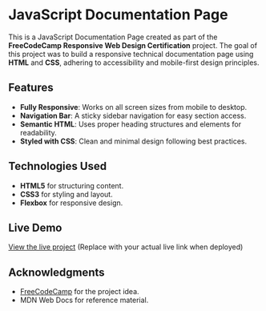 # JavaScript Documentation Page

This is a JavaScript Documentation Page created as part of the **FreeCodeCamp Responsive Web Design Certification** project. The goal of this project was to build a responsive technical documentation page using **HTML** and **CSS**, adhering to accessibility and mobile-first design principles.

## Features
- **Fully Responsive**: Works on all screen sizes from mobile to desktop.
- **Navigation Bar**: A sticky sidebar navigation for easy section access.
- **Semantic HTML**: Uses proper heading structures and elements for readability.
- **Styled with CSS**: Clean and minimal design following best practices.

## Technologies Used
- **HTML5** for structuring content.
- **CSS3** for styling and layout.
- **Flexbox** for responsive design.

## Live Demo
[View the live project](#) (Replace with your actual live link when deployed)


## Acknowledgments
- [FreeCodeCamp](https://www.freecodecamp.org/) for the project idea.
- MDN Web Docs for reference material.

